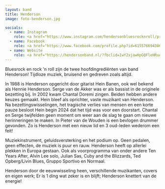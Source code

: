 ```yaml
---
layout: band
title: Henderson
image: foto-henderson.jpg

socials:
  - name: Instagram 
    role: <a href="https://www.instagram.com/hendersonbluesrocknroll/profilecard/?igsh=Y3M1dW82NG8xYnNq"></a>
  - name: Facebook
    role: <a href="https://www.facebook.com/profile.php?id=61557669430621&rdid=dnOsXMwLGONypgUa&share_url=https%3A%2F%2Fwww.facebook.com%2Fshare%2F19QorfHJDC%2F"></a>
  - name: Website
    role: <a href="https://hendersonband.nl/?fbclid=IwY2xjawHpGQFleHRuA2FlbQIxMAABHbG2SfvdDe_zigQ0NHB_WqSqL1c-3ysjIVjq3o0KoU4z3LoZv74zJ_Qujw_aem_h5fXGpCoTL3DXmT2V62FEw"></a>
---
```


Bluesrock en rock 'n roll zijn de twee hoofdingrediënten van band Henderson! Tijdloze muziek, bruisend en gedreven zoals altijd.

In 1988 is Henderson opgericht door gitarist Hein Banen, ook wel bekend als Hennie Henderson. Serge van de Akker was er als bassist in de originele bezetting bij. In 2002 kwam Chantal Doremi zingen. Beiden hebben andere keuzes gemaakt. Hein bleef als oprichter, vaste muzikant van Henderson. Na bezettingswisselingen, het tragische verlies van mensen en een korte pauze besloot Hein begin 2024 dat het tijd was voor een doorstart. Chantal en Serge twijfelden geen moment om weer aan de slag te gaan om nieuwe herinneringen te maken. In Pieter van de Wouden is een bevlogen drummer gevonden. Zo is Henderson met een nieuw lid en 3 oud-leden wederom een feit!

Muziekinstrument, geluidsversterking en het podium op. Geen pedalen, geen effecten, de muziek is puur en rauw. Henderson heeft op allerlei plekken in Europa gestaan. Ook als voorprogramma van onder andere Ten Years After, Alvin Lee solo, Julian Sas, Cuby and the Blizzards, Ted Opberg/Livin Blues, Gruppo Sportivo en Normaal. 

Henderson door de eeuwwisseling heen, verschillende muzikanten, covers en eigen werk; Er is 1 ding wat zeker is en blijft; Henderson knettert van de energie!
